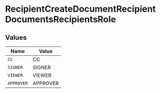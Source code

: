 # RecipientCreateDocumentRecipientDocumentsRecipientsRole


## Values

| Name       | Value      |
| ---------- | ---------- |
| `CC`       | CC         |
| `SIGNER`   | SIGNER     |
| `VIEWER`   | VIEWER     |
| `APPROVER` | APPROVER   |
